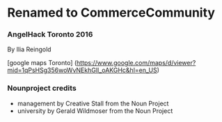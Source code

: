 # Renamed to CommerceCommunity
### AngelHack Toronto 2016

By Ilia Reingold

[google maps Toronto]
(https://www.google.com/maps/d/viewer?mid=1qPsHSg356woWvNEkhGlI_oAKGHc&hl=en_US)

### Nounproject credits
- management by Creative Stall from the Noun Project
- university by Gerald Wildmoser from the Noun Project

